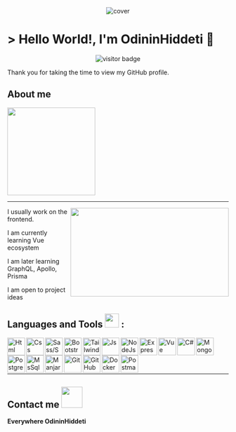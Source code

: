 <div align="center">
<img src="https://i.giphy.com/media/Q22kcRdASuBvW/giphy.webp" alt="cover" />
</div>
<h1>> Hello World!, I'm OdininHiddeti 👋</h1>
<p align='center'>
<img src="https://visitor-badge.glitch.me/badge?page_id=OdininHiddeti.OdininHiddeti" alt="visitor badge"/>
</p>
<div size='20px'>Thank you for taking the time to view my GitHub profile.</div>
<h2> About me</h2>
<img src = "https://i.giphy.com/media/LYBHgc2yiO07G3dkkQ/giphy.webp" width = 200px height = 200px>
<hr>
<img width="360px" height="202,5px" align="right" src="https://i.giphy.com/media/l378BzHA5FwWFXVSg/giphy.webp" />

I usually work on the frontend.

I am currently learning Vue ecosystem

I am later learning GraphQL, Apollo, Prisma

I am open to project ideas

## Languages and Tools <img src = "https://media3.giphy.com/media/YPUh8SkoYuurwwV4bz/giphy.gif?cid=790b761141e6380341dc8f8b4e94d9c3fc2ecac27a59ce05&rid=giphy.gif&ct=s" width = 32px> :

<img align="left" alt="Html" width="40px" src="https://raw.githubusercontent.com/rahulbanerjee26/githubAboutMeGenerator/main/icons/html.svg" />
<img align="left" alt="Css" width="40px" src="https://raw.githubusercontent.com/rahulbanerjee26/githubAboutMeGenerator/main/icons/css.svg" />
<img align="left" alt="Sass/Scss" width="40px" src="https://raw.githubusercontent.com/rahulbanerjee26/githubProfileReadmeGenerator/main/icons/sass.svg" />
<img align="left" alt="Bootstrap 5" width="40px" src="https://raw.githubusercontent.com/rahulbanerjee26/githubProfileReadmeGenerator/main/icons/bootstrap.svg" />
<img align="left" alt="Tailwind" width="40px" src="https://raw.githubusercontent.com/rahulbanerjee26/githubProfileReadmeGenerator/main/icons/tailwind.svg" />
<img align="left" alt="Js" width="40px" src="https://raw.githubusercontent.com/rahulbanerjee26/githubAboutMeGenerator/main/icons/javascript.svg" />
<!-- <img align="left" alt="Ts" width="40px" src="https://raw.githubusercontent.com/rahulbanerjee26/githubProfileReadmeGenerator/main/icons/typescript.svg" /> -->
<img align="left" alt="NodeJs" width="40px" src="https://raw.githubusercontent.com/rahulbanerjee26/githubProfileReadmeGenerator/main/icons/nodejs.svg" />
<img align="left" alt="Express" width="40px" src="https://raw.githubusercontent.com/rahulbanerjee26/githubProfileReadmeGenerator/main/icons/express.svg" />
<img align="left" alt="Vue" width="40px" src="https://raw.githubusercontent.com/rahulbanerjee26/githubProfileReadmeGenerator/main/icons/vuejs.svg" />
<img align="left" alt="C#" width="40px" src="https://raw.githubusercontent.com/rahulbanerjee26/githubProfileReadmeGenerator/main/icons/csharp.svg" />
<img align="left" alt="Mongo" width="40px" src="https://raw.githubusercontent.com/rahulbanerjee26/githubProfileReadmeGenerator/main/icons/mongodb.svg" />
<img align="left" alt="PostgreSql" width="40px" src="https://raw.githubusercontent.com/rahulbanerjee26/githubProfileReadmeGenerator/main/icons/postgresql.svg" />
<img align="left" alt="MsSql" width="40px" src="https://external-content.duckduckgo.com/iu/?u=https%3A%2F%2Fpopdock.com%2Fwp-content%2Fuploads%2Fsql-server-logo.png&f=1&nofb=1" />
<img align="left" alt="Manjaro Linux" width="40px" src="https://manjaro.org/img/logo.svg" />
<img align="left" alt="Git" width="40px" src="https://raw.githubusercontent.com/rahulbanerjee26/githubProfileReadmeGenerator/main/icons/git.svg" />
<img align="left" alt="GitHub" width="40px" src="https://raw.githubusercontent.com/rahulbanerjee26/githubProfileReadmeGenerator/main/icons/github.svg" />
<img align="left" alt="Docker" width="40px" src="https://raw.githubusercontent.com/rahulbanerjee26/githubProfileReadmeGenerator/main/icons/docker.svg" />
<img align="left" alt="Postman" width="40px" src="https://raw.githubusercontent.com/rahulbanerjee26/githubProfileReadmeGenerator/main/icons/postman.svg" />

<br/><br/><br/><br/><hr/>

<h2> Contact me <img src='https://raw.githubusercontent.com/ShahriarShafin/ShahriarShafin/main/Assets/handshake.gif' width="48px"></h2>

**Everywhere OdininHiddeti**


<!--
# Hi there, I'm Serhat but you say Odin or OdininHiddeti(Thats mean Odin's fury) 👋
**OdininHiddeti/OdininHiddeti** is a ✨ _special_ ✨ repository because its `README.md` (this file) appears on your GitHub profile.
Here are some ideas to get you started:

- 🔭 I’m currently working on ...
- 🌱 I’m currently learning ...
- 👯 I’m looking to collaborate on ...
- 🤔 I’m looking for help with ...
- 💬 Ask me about ...
- 📫 How to reach me: ...
- 😄 Pronouns: ...
- ⚡ Fun fact: ...
-->
